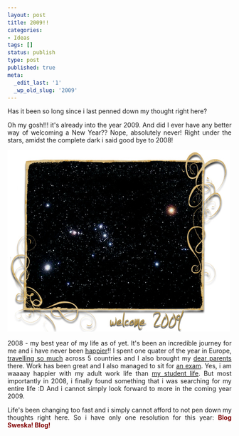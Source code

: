 ```yaml
---
layout: post
title: 2009!!
categories:
- Ideas
tags: []
status: publish
type: post
published: true
meta:
  _edit_last: '1'
  _wp_old_slug: '2009'
---
```

<p style="text-align: justify; ">Has it been so long since i last penned down my thought right here?</p>
<p style="text-align: justify; ">Oh my gosh!!! it's already into the year 2009. And did I ever have any better way of welcoming a New Year?? Nope, absolutely never! Right under the stars, amidst the complete dark i said good bye to 2008!</p>

<img class="aligncenter size-full wp-image-419" title="new_year_2009_89437fuh8iuefjhuw" src="/img/new_year_2009_89437fuh8iuefjhuw.jpg" alt="" width="500" height="408" />
<p style="text-align: justify; ">2008 - my best year of my life as of yet. It's been an incredible journey for me and i have never been <a href="/sudden-realisation/">happier</a>!! I spent one quater of the year in Europe, <a href="/i-like-to-run-away/">travelling so much</a> across 5 countries and I also brought my <a href="/hopping-around-again/">dear parents</a> there. Work has been great and I also managed to sit for <a href="http://www.mba.com/mba/thegmat/">an exam</a>. Yes, i am waaaay happier with my adult work life than <a href="/indifference/">my student life</a>. But most importantly in 2008, i finally found something that i was searching for my entire life :D And i cannot simply look forward to more in the coming year 2009.</p>
<p style="text-align: justify; ">Life's been changing too fast and i simply cannot afford to not pen down my thoughts right here. So i have only one resolution for this year: <strong><span style="color: #800000;">Blog Sweska! Blog!</span></strong></p>
